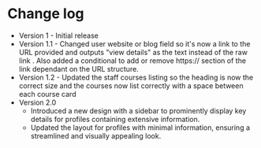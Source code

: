 # Change log



* Version 1  -  Initial release&#x20;
* Version 1.1  -  Changed user website or blog field so it's now a link to the URL provided and outputs "view details" as the text instead of the raw link . Also added a conditional to add or remove https:// section of the link dependant on the URL structure.
* Version 1.2  -  Updated the staff courses listing so the heading is now the correct size and the courses now list correctly with a space between each course card
* Version 2.0&#x20;
  * Introduced a new design with a sidebar to prominently display key details for profiles containing extensive information.
  * Updated the layout for profiles with minimal information, ensuring a streamlined and visually appealing look.
